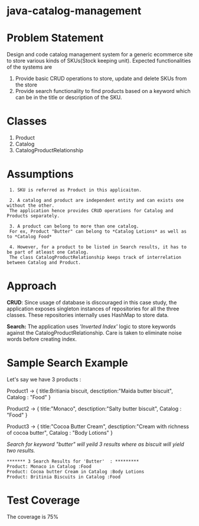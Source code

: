 # java-catalog-management

# Problem Statement

Design and code catalog management system for a generic ecommerce site to store
various kinds of SKUs(Stock keeping unit). Expected functionalities of the systems are
1. Provide basic CRUD operations to store, update and delete SKUs from the store
2. Provide search functionality to find products based on a keyword which can be in the
title or description of the SKU.


# Classes 
 1. Product
 2. Catalog
 3. CatalogProductRelationship


# Assumptions 
```
 1. SKU is referred as Product in this applicaiton.

 2. A catalog and product are independent entity and can exists one without the other.
 The application hence provides CRUD operations for Catalog and Products separately.

 3. A product can belong to more than one catalog. 
 For ex, Product "Butter" can belong to *Catalog Lotions* as well as to *Catalog Food*

 4. However, for a product to be listed in Search results, it has to be part of atleast one Catalog.
 The class CatalogProductRelationship keeps track of interrelation between Catalog and Product.
```

# Approach
**CRUD**:
Since usage of database is discouraged in this case study, the application exposes singleton instances of repositories for all the three classes.
These repositories internally uses HashMap to store data.

**Search:**
The application uses *'Inverted Index'* logic to store keywords against the CatalogProductRelationship. Care is taken to eliminate noise words before creating index.


# Sample Search Example
Let's say we have 3 products :

Product1 -> { 	title:Britiania biscuit, 
				desctiption:"Maida butter biscuit", 
				Catalog : "Food"
			}

Product2 -> { 	title:"Monaco", 
				desctiption:"Salty butter biscuit", 
				Catalog : "Food"
			}

Product3 -> { 	title:"Cocoa Butter Cream", 
				desctiption:"Cream with richness of cocoa butter", 
				Catalog : "Body Lotions"
			}

*Search for keyword "butter" will yeild 3 results where as biscuit will yield two results.*

```
******* 3 Search Results for 'Butter'  : *********
Product: Monaco in Catalog :Food
Product: Cocoa butter Cream in Catalog :Body Lotions
Product: Britinia Biscuits in Catalog :Food
```

# Test Coverage
The coverage is 75%
